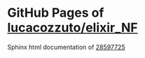 GitHub Pages of [lucacozzuto/elixir_NF](https://github.com/lucacozzuto/elixir_NF.git)
===
Sphinx html documentation of [28597725](https://github.com/lucacozzuto/elixir_NF/tree/28597725dfa14535e499756acdefd8f7b15e50c4)
